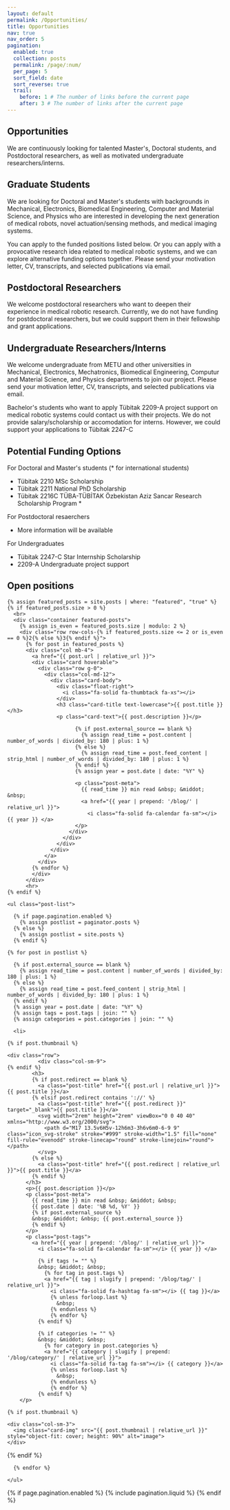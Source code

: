 ```yaml
---
layout: default
permalink: /Opportunities/
title: Opportunities
nav: true
nav_order: 5
pagination:
  enabled: true
  collection: posts
  permalink: /page/:num/
  per_page: 5
  sort_field: date
  sort_reverse: true
  trail:
    before: 1 # The number of links before the current page
    after: 3 # The number of links after the current page
---
```


<h2> Opportunities </h2>
  <p>We are continuously looking for talented Master's, Doctoral students, and Postdoctoral researchers, as well as motivated undergraduate researchers/interns. </p>

<h2> Graduate Students </h2>
  <p> We are looking for Doctoral and Master's students with backgrounds in Mechanical, Electronics, Biomedical Engineering, Computer and Material Science, and Physics who are interested in developing the next generation of medical robots, novel actuation/sensing methods, and medical imaging systems.  </p>

  <p>You can apply to the funded positions listed below. Or you can apply with a provocative research idea related to medical robotic systems, and we can explore alternative funding options together. Please send your motivation letter, CV, transcripts, and selected publications via email.   </p>

<h2> Postdoctoral Researchers </h2>
  <p>We welcome postdoctoral researchers who want to deepen their experience in medical robotic research. Currently, we do not have funding for postdoctoral researchers, but we could support them in their fellowship and grant applications. </p>

<h2> Undergraduate Researchers/Interns </h2>
  <p>We welcome undergraduate from METU and other universities in Mechanical, Electronics, Mechatronics, Biomedical Engineering, Computur and Material Science, and Physics departments to join our project. Please send your motivation letter, CV, transcripts, and selected publications via email.   </p>

  <p>Bachelor's students who want to apply Tübitak 2209-A project support on medical robotic systems could contact us with their projects. We do not provide salary/scholarship or accomodation for interns. However, we could support your applications to Tübitak 2247-C  </p>

<h2> Potential Funding Options </h2>
  <p> For Doctoral and Master's students (* for international students) </p>
  <ul>
    <li> Tübitak 2210 MSc Scholarship </li>
    <li> Tübitak 2211 National PhD Scholarship 
    <li> Tübitak 2216C TÜBA-TÜBİTAK Özbekistan Aziz Sancar Research Scholarship Program *
  </ul> 
  <p> For Postdoctoral resaerchers </p>
  <ul>
    <li> More information will be available </li>
  </ul> 
  <p> For Undergraduates </p>
  <ul>
    <li> Tübitak 2247-C Star Internship Scholarship
    <li> 2209-A Undergraduate project support </li>
  </ul> 

<h2> Open positions </h2>
  <div class="post">

    {% assign featured_posts = site.posts | where: "featured", "true" %}
    {% if featured_posts.size > 0 %}
      <br>
      <div class="container featured-posts">
        {% assign is_even = featured_posts.size | modulo: 2 %}
        <div class="row row-cols-{% if featured_posts.size <= 2 or is_even == 0 %}2{% else %}3{% endif %}">
          {% for post in featured_posts %}
          <div class="col mb-4">
            <a href="{{ post.url | relative_url }}">
            <div class="card hoverable">
              <div class="row g-0">
                <div class="col-md-12">
                  <div class="card-body">
                    <div class="float-right">
                      <i class="fa-solid fa-thumbtack fa-xs"></i>
                    </div>
                    <h3 class="card-title text-lowercase">{{ post.title }}</h3>
                    <p class="card-text">{{ post.description }}</p>

                          {% if post.external_source == blank %}
                            {% assign read_time = post.content | number_of_words | divided_by: 180 | plus: 1 %}
                          {% else %}
                            {% assign read_time = post.feed_content | strip_html | number_of_words | divided_by: 180 | plus: 1 %}
                          {% endif %}
                          {% assign year = post.date | date: "%Y" %}

                          <p class="post-meta">
                            {{ read_time }} min read &nbsp; &middot; &nbsp;
                            <a href="{{ year | prepend: '/blog/' | relative_url }}">
                              <i class="fa-solid fa-calendar fa-sm"></i> {{ year }} </a>
                          </p>
                        </div>
                      </div>
                    </div>
                  </div>
                </a>
              </div>
            {% endfor %}
            </div>
          </div>
          <hr>
    {% endif %}

    <ul class="post-list">

      {% if page.pagination.enabled %}
        {% assign postlist = paginator.posts %}
      {% else %}
        {% assign postlist = site.posts %}
      {% endif %}

    {% for post in postlist %}

      {% if post.external_source == blank %}
        {% assign read_time = post.content | number_of_words | divided_by: 180 | plus: 1 %}
      {% else %}
        {% assign read_time = post.feed_content | strip_html | number_of_words | divided_by: 180 | plus: 1 %}
      {% endif %}
      {% assign year = post.date | date: "%Y" %}
      {% assign tags = post.tags | join: "" %}
      {% assign categories = post.categories | join: "" %}

      <li>

    {% if post.thumbnail %}

    <div class="row">
              <div class="col-sm-9">
    {% endif %}
            <h3>
            {% if post.redirect == blank %}
              <a class="post-title" href="{{ post.url | relative_url }}">{{ post.title }}</a>
            {% elsif post.redirect contains '://' %}
              <a class="post-title" href="{{ post.redirect }}" target="_blank">{{ post.title }}</a>
              <svg width="2rem" height="2rem" viewBox="0 0 40 40" xmlns="http://www.w3.org/2000/svg">
                <path d="M17 13.5v6H5v-12h6m3-3h6v6m0-6-9 9" class="icon_svg-stroke" stroke="#999" stroke-width="1.5" fill="none" fill-rule="evenodd" stroke-linecap="round" stroke-linejoin="round"></path>
              </svg>
            {% else %}
              <a class="post-title" href="{{ post.redirect | relative_url }}">{{ post.title }}</a>
            {% endif %}
          </h3>
          <p>{{ post.description }}</p>
          <p class="post-meta">
            {{ read_time }} min read &nbsp; &middot; &nbsp;
            {{ post.date | date: '%B %d, %Y' }}
            {% if post.external_source %}
            &nbsp; &middot; &nbsp; {{ post.external_source }}
            {% endif %}
          </p>
          <p class="post-tags">
            <a href="{{ year | prepend: '/blog/' | relative_url }}">
              <i class="fa-solid fa-calendar fa-sm"></i> {{ year }} </a>

              {% if tags != "" %}
              &nbsp; &middot; &nbsp;
                {% for tag in post.tags %}
                <a href="{{ tag | slugify | prepend: '/blog/tag/' | relative_url }}">
                  <i class="fa-solid fa-hashtag fa-sm"></i> {{ tag }}</a>
                  {% unless forloop.last %}
                    &nbsp;
                  {% endunless %}
                  {% endfor %}
              {% endif %}

              {% if categories != "" %}
              &nbsp; &middot; &nbsp;
                {% for category in post.categories %}
                <a href="{{ category | slugify | prepend: '/blog/category/' | relative_url }}">
                  <i class="fa-solid fa-tag fa-sm"></i> {{ category }}</a>
                  {% unless forloop.last %}
                    &nbsp;
                  {% endunless %}
                  {% endfor %}
              {% endif %}
        </p>

    {% if post.thumbnail %}

  </div>

    <div class="col-sm-3">
      <img class="card-img" src="{{ post.thumbnail | relative_url }}" style="object-fit: cover; height: 90%" alt="image">
    </div>
  </div>
  {% endif %}
      </li>

      {% endfor %}

    </ul>

  {% if page.pagination.enabled %}
  {% include pagination.liquid %}
  {% endif %}

  </div>


